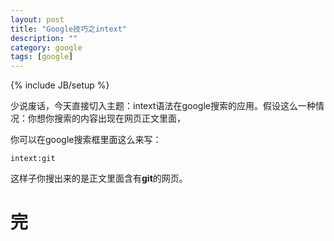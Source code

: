 ```yaml
---
layout: post
title: "Google技巧之intext"
description: ""
category: google
tags: [google]
---
```

{% include JB/setup %}

少说废话，今天直接切入主题：intext语法在google搜索的应用。假设这么一种情况：你想你搜索的内容出现在网页正文里面，  

你可以在google搜索框里面这么来写：  

	intext:git  

这样子你搜出来的是正文里面含有**git**的网页。  

完  
=
